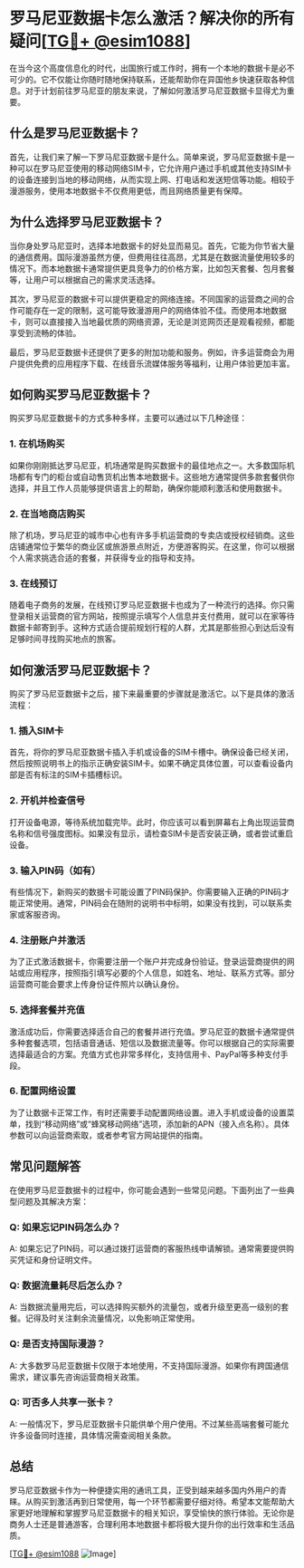 # 罗马尼亚数据卡怎么激活？解决你的所有疑问[[TG💪+ @esim1088](https://t.me/s/esim1088)]

在当今这个高度信息化的时代，出国旅行或工作时，拥有一个本地的数据卡是必不可少的。它不仅能让你随时随地保持联系，还能帮助你在异国他乡快速获取各种信息。对于计划前往罗马尼亚的朋友来说，了解如何激活罗马尼亚数据卡显得尤为重要。

## 什么是罗马尼亚数据卡？

首先，让我们来了解一下罗马尼亚数据卡是什么。简单来说，罗马尼亚数据卡是一种可以在罗马尼亚使用的移动网络SIM卡，它允许用户通过手机或其他支持SIM卡的设备连接到当地的移动网络，从而实现上网、打电话和发送短信等功能。相较于漫游服务，使用本地数据卡不仅费用更低，而且网络质量更有保障。

## 为什么选择罗马尼亚数据卡？

当你身处罗马尼亚时，选择本地数据卡的好处显而易见。首先，它能为你节省大量的通信费用。国际漫游虽然方便，但费用往往高昂，尤其是在数据流量使用较多的情况下。而本地数据卡通常提供更具竞争力的价格方案，比如包天套餐、包月套餐等，让用户可以根据自己的需求灵活选择。

其次，罗马尼亚的数据卡可以提供更稳定的网络连接。不同国家的运营商之间的合作可能存在一定的限制，这可能导致漫游用户的网络体验不佳。而使用本地数据卡，则可以直接接入当地最优质的网络资源，无论是浏览网页还是观看视频，都能享受到流畅的体验。

最后，罗马尼亚数据卡还提供了更多的附加功能和服务。例如，许多运营商会为用户提供免费的应用程序下载、在线音乐流媒体服务等福利，让用户体验更加丰富。

## 如何购买罗马尼亚数据卡？

购买罗马尼亚数据卡的方式多种多样，主要可以通过以下几种途径：

### 1. 在机场购买

如果你刚刚抵达罗马尼亚，机场通常是购买数据卡的最佳地点之一。大多数国际机场都有专门的柜台或自动售货机出售本地数据卡。这些地方通常提供多款套餐供你选择，并且工作人员能够提供语言上的帮助，确保你能顺利激活和使用数据卡。

### 2. 在当地商店购买

除了机场，罗马尼亚的城市中心也有许多手机运营商的专卖店或授权经销商。这些店铺通常位于繁华的商业区或旅游景点附近，方便游客购买。在这里，你可以根据个人需求挑选合适的套餐，并获得专业的指导和支持。

### 3. 在线预订

随着电子商务的发展，在线预订罗马尼亚数据卡也成为了一种流行的选择。你只需登录相关运营商的官方网站，按照提示填写个人信息并支付费用，就可以在家等待数据卡邮寄到手。这种方式适合提前规划行程的人群，尤其是那些担心到达后没有足够时间寻找购买地点的旅客。

## 如何激活罗马尼亚数据卡？

购买了罗马尼亚数据卡之后，接下来最重要的步骤就是激活它。以下是具体的激活流程：

### 1. 插入SIM卡

首先，将你的罗马尼亚数据卡插入手机或设备的SIM卡槽中。确保设备已经关闭，然后按照说明书上的指示正确安装SIM卡。如果不确定具体位置，可以查看设备内部是否有标注的SIM卡插槽标识。

### 2. 开机并检查信号

打开设备电源，等待系统加载完毕。此时，你应该可以看到屏幕右上角出现运营商名称和信号强度图标。如果没有显示，请检查SIM卡是否安装正确，或者尝试重启设备。

### 3. 输入PIN码（如有）

有些情况下，新购买的数据卡可能设置了PIN码保护。你需要输入正确的PIN码才能正常使用。通常，PIN码会在随附的说明书中标明，如果没有找到，可以联系卖家或客服咨询。

### 4. 注册账户并激活

为了正式激活数据卡，你需要注册一个账户并完成身份验证。登录运营商提供的网站或应用程序，按照指引填写必要的个人信息，如姓名、地址、联系方式等。部分运营商可能会要求上传身份证件照片以确认身份。

### 5. 选择套餐并充值

激活成功后，你需要选择适合自己的套餐并进行充值。罗马尼亚的数据卡通常提供多种套餐选项，包括语音通话、短信以及数据流量等。你可以根据自己的实际需要选择最适合的方案。充值方式也非常多样化，支持信用卡、PayPal等多种支付手段。

### 6. 配置网络设置

为了让数据卡正常工作，有时还需要手动配置网络设置。进入手机或设备的设置菜单，找到“移动网络”或“蜂窝移动网络”选项，添加新的APN（接入点名称）。具体参数可以向运营商索取，或者参考官方网站提供的指南。

## 常见问题解答

在使用罗马尼亚数据卡的过程中，你可能会遇到一些常见问题。下面列出了一些典型问题及其解决方案：

### Q: 如果忘记PIN码怎么办？
A: 如果忘记了PIN码，可以通过拨打运营商的客服热线申请解锁。通常需要提供购买凭证和身份证明文件。

### Q: 数据流量耗尽后怎么办？
A: 当数据流量用完后，可以选择购买额外的流量包，或者升级至更高一级别的套餐。记得及时关注剩余流量情况，以免影响正常使用。

### Q: 是否支持国际漫游？
A: 大多数罗马尼亚数据卡仅限于本地使用，不支持国际漫游。如果你有跨国通信需求，建议事先咨询运营商相关政策。

### Q: 可否多人共享一张卡？
A: 一般情况下，罗马尼亚数据卡只能供单个用户使用。不过某些高端套餐可能允许多设备同时连接，具体情况需查阅相关条款。

## 总结

罗马尼亚数据卡作为一种便捷实用的通讯工具，正受到越来越多国内外用户的青睐。从购买到激活再到日常使用，每一个环节都需要仔细对待。希望本文能帮助大家更好地理解和掌握罗马尼亚数据卡的相关知识，享受愉快的旅行体验。无论你是商务人士还是普通游客，合理利用本地数据卡都将极大提升你的出行效率和生活品质。

[[TG💪+ @esim1088](https://t.me/s/esim1088) ![Image](https://i.postimg.cc/4NQfJmqS/Snipaste-2025-05-13-00-14-12.png)]